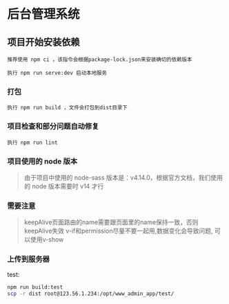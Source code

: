 # 后台管理系统

## 项目开始安装依赖

```
推荐使用 npm ci ，该指令会根据package-lock.json来安装确切的依赖版本
```

```
执行 npm run serve:dev 启动本地服务
```

### 打包

```
执行 npm run build ，文件会打包到dist目录下
```

### 项目检查和部分问题自动修复

```
执行 npm run lint
```

### 项目使用的 node 版本
> 由于项目中使用的 node-sass 版本是：v4.14.0，根据官方文档，我们使用的 node 版本需要时 v14 才行

### 需要注意
> keepAlive页面路由的name需要跟页面里的name保持一致，否则keepAlive失效
> v-if和permission尽量不要一起用,数据变化会导致问题, 可以使用v-show

### 上传到服务器
test: 
```bash
npm run build:test
scp -r dist root@123.56.1.234:/opt/www_admin_app/test/
```